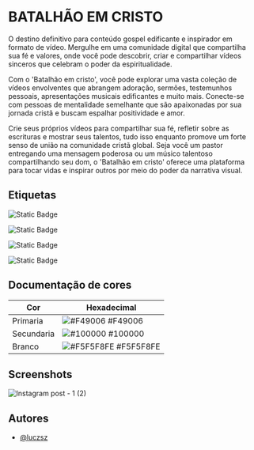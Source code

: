 
# BATALHÃO EM CRISTO

O destino definitivo para conteúdo gospel edificante e inspirador em formato de vídeo. Mergulhe em uma comunidade digital que compartilha sua fé e valores, onde você pode descobrir, criar e compartilhar vídeos sinceros que celebram o poder da espiritualidade.

Com o 'Batalhão em cristo', você pode explorar uma vasta coleção de vídeos envolventes que abrangem adoração, sermões, testemunhos pessoais, apresentações musicais edificantes e muito mais. Conecte-se com pessoas de mentalidade semelhante que são apaixonadas por sua jornada cristã e buscam espalhar positividade e amor.

Crie seus próprios vídeos para compartilhar sua fé, refletir sobre as escrituras e mostrar seus talentos, tudo isso enquanto promove um forte senso de união na comunidade cristã global. Seja você um pastor entregando uma mensagem poderosa ou um músico talentoso compartilhando seu dom, o 'Batalhão em cristo' oferece uma plataforma para tocar vidas e inspirar outros por meio do poder da narrativa visual.




## Etiquetas

![Static Badge](https://img.shields.io/badge/react-native)

![Static Badge](https://img.shields.io/badge/vscode-blue)

![Static Badge](https://img.shields.io/badge/logo-javascript-blue?logo=javascript)

![Static Badge](https://img.shields.io/badge/logo-github-blue?logo=github)



## Documentação de cores

| Cor               | Hexadecimal                                                |
| ----------------- | ---------------------------------------------------------------- |
| Primaria      | ![#F49006](https://via.placeholder.com/10/F49006?text=+) #F49006 |
| Secundaria      | ![#100000](https://via.placeholder.com/10/100000?text=+) #100000 |
| Branco       | ![#F5F5F8FE](https://via.placeholder.com/10/F5F5F8FE?text=+) #F5F5F8FE |


## Screenshots

![Instagram post - 1 (2)](https://github.com/luczsz/btCristo/assets/99900073/69ab3deb-efcc-4ddd-995c-ca011f099366)


## Autores

- [@luczsz](https://github.com/luczsz)

